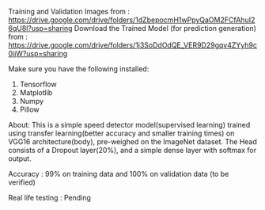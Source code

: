 Training and Validation Images from : https://drive.google.com/drive/folders/1dZbepocmH1wPpyQaOM2FCfAhuI26qU8l?usp=sharing
Download the Trained Model (for prediction generation) from : https://drive.google.com/drive/folders/1j3SoDdOdQE_VER9D29gqv4ZYyh9c0ijW?usp=sharing

Make sure you have the following installed:
1. Tensorflow
2. Matplotlib
3. Numpy
4. Pillow

About:
This is a simple speed detector model(supervised learning) trained using transfer learning(better accuracy and smaller training times) on VGG16 architecture(body), pre-weighed on the ImageNet dataset.
The Head consists of a Dropout layer(20%), and a simple dense layer with softmax for output.

Accuracy : 99% on training data and 100% on validation data (to be verified)

Real life testing : Pending
